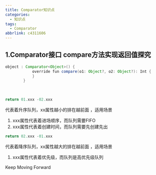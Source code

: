 ```yaml
---
title: Comparator知识点
categories:
  - 知识点
tags:
  - Comparator
abbrlink: c4311606
---
```






## 1.Comparator接口  compare方法实现返回值探究

```java
object : Comparator<Object>() {
            override fun compare(o1: Object?, o2: Object?): Int {
            }
        }
```

​       

```java
return 01.xxx -02.xxx
```

代表着升序队列，xx属性越小的排在越前面 ，适用场景

1.  xxx属性代表着进场顺序，而队列需要FIFO 
2.  xxx属性代表着创建时间，而队列需要先创建先出







```java
return 02.xxx -01.xxx
```

代表着降序队列，xx属性越大的排在越前面 ，适用场景

1.  xxx属性代表着优先级，而队列是高优先级队列 





Keep Moving Forward
